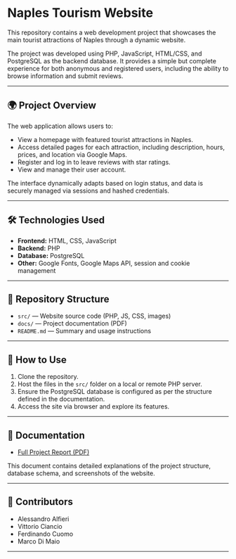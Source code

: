 # Naples Tourism Website

This repository contains a web development project that showcases the main tourist attractions of Naples through a dynamic website.

The project was developed using PHP, JavaScript, HTML/CSS, and PostgreSQL as the backend database. It provides a simple but complete experience for both anonymous and registered users, including the ability to browse information and submit reviews.

---

## 🌍 Project Overview

The web application allows users to:

- View a homepage with featured tourist attractions in Naples.
- Access detailed pages for each attraction, including description, hours, prices, and location via Google Maps.
- Register and log in to leave reviews with star ratings.
- View and manage their user account.

The interface dynamically adapts based on login status, and data is securely managed via sessions and hashed credentials.

---

## 🛠️ Technologies Used

- **Frontend:** HTML, CSS, JavaScript
- **Backend:** PHP
- **Database:** PostgreSQL
- **Other:** Google Fonts, Google Maps API, session and cookie management

---

## 📁 Repository Structure

- `src/` — Website source code (PHP, JS, CSS, images)
- `docs/` — Project documentation (PDF)
- `README.md` — Summary and usage instructions

---

## 🚀 How to Use

1. Clone the repository.
2. Host the files in the `src/` folder on a local or remote PHP server.
3. Ensure the PostgreSQL database is configured as per the structure defined in the documentation.
4. Access the site via browser and explore its features.

---

## 📄 Documentation

- [Full Project Report (PDF)](docs/Relazione_TSW_Neapolis.pdf)

This document contains detailed explanations of the project structure, database schema, and screenshots of the website.

---

## 👥 Contributors

- Alessandro Alfieri
- Vittorio Ciancio
- Ferdinando Cuomo
- Marco Di Maio

---